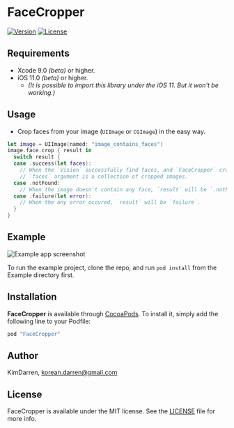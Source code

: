 # FaceCropper

[![Version](https://img.shields.io/cocoapods/v/FaceCropper.svg?style=flat)](http://cocoapods.org/pods/FaceCropper)
[![License](https://img.shields.io/cocoapods/l/FaceCropper.svg?style=flat)](http://cocoapods.org/pods/FaceCropper)

## Requirements

* Xcode 9.0 _(beta)_ or higher.
* iOS 11.0 _(beta)_ or higher.
  - _(It is possible to import this library under the iOS 11. But it won't be working.)_
  
## Usage

* Crop faces from your image (`UIImage` or `CGImage`) in the easy way.

```swift
let image = UIImage(named: "image_contains_faces")
image.face.crop { result in
  switch result {
  case .success(let faces):
    // When the `Vision` successfully find faces, and `FaceCropper` cropped it.
    // `faces` argument is a collection of cropped images.
  case .notFound:
    // When the image doesn't contain any face, `result` will be `.notFound`.
  case .failure(let error):
    // When the any error occured, `result` will be `failure`.
  }
}
```

## Example

![Example app screenshot](https://github.com/KimDarren/FaceCropper/blob/master/screenshots/example.png?raw=true)

To run the example project, clone the repo, and run `pod install` from the Example directory first.

## Installation

**FaceCropper** is available through [CocoaPods](http://cocoapods.org).
To install it, simply add the following line to your Podfile:

```ruby
pod "FaceCropper"
```

## Author

KimDarren, korean.darren@gmail.com

## License

FaceCropper is available under the MIT license. See the [LICENSE](LICENSE) file for more info.
